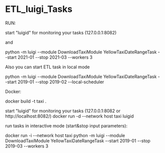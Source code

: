 # ETL_luigi_Tasks

RUN:

start "luigid" for monitoring your tasks (127.0.0.1:8082)

and

python -m luigi --module DownloadTaxiModule YellowTaxiDateRangeTask --start 2021-01 --stop 2021-03 --workers 3

Also you can start ETL task in local mode

python -m luigi --module DownloadTaxiModule YellowTaxiDateRangeTask --start 2019-01 --stop 2019-02 --local-scheduler

Docker:

docker build -t taxi .

start "luigid" for monitoring your tasks (127.0.0.1:8082 or http://localhost:8082/)
docker run -d --network host taxi luigid

run tasks in interactive mode (start&stop input parameters):

docker run -i --network host taxi python -m luigi --module DownloadTaxiModule YellowTaxiDateRangeTask --start 2019-01 --stop 2019-03 --workers 3

